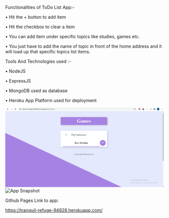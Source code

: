 Functionalities of ToDo List App:-

•	Hit the + button to add item

•	Hit the checkbox to clear a item

•	You can add item under specific topics like studies, games etc.

•	You just have to add the name of topic in front of the home address and it will load up that specific topics list items.

 
Tools And Technologies used :-

•	NodeJS

•	ExpressJS

•	MongoDB  used as database

•	Heroku App Platform used for deployment

![App Snapshot](https://github.com/BasantAhlawat/To-Do-List-app/blob/master/images/Screenshot%20(593).png?raw=true)
![App Snapshot](https://github.com/BasantAhlawat/To-Do-List-app/blob/master/Screenshot-(593).png?raw=true)

Github Pages Link to app: 

 https://tranquil-refuge-94828.herokuapp.com/
